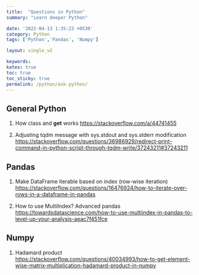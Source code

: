 ```yaml
---
title:  "Questions in Python"
summary: "Learn deeper Python"

date: '2022-04-13 1:35:23 +0530'
category: Python
tags: ['Python','Pandas', 'Numpy']

layout: single_v2

keywords: 
katex: true
toc: true
toc_sticky: true
permalink: /python/ask-python/
---
```


## General Python
1. How class and __get__ works
https://stackoverflow.com/a/44741455

2. Adjusting tqdm message with sys.stdout and sys.stderr modification
https://stackoverflow.com/questions/36986929/redirect-print-command-in-python-script-through-tqdm-write/37243211#37243211


## Pandas
1. Make DataFrame iterable based on index (row-wise iteration)
https://stackoverflow.com/questions/16476924/how-to-iterate-over-rows-in-a-dataframe-in-pandas

2. How to use MultiIndex? Advanced pandas
https://towardsdatascience.com/how-to-use-multiindex-in-pandas-to-level-up-your-analysis-aeac7f451fce


## Numpy
1. Hadamard product
https://stackoverflow.com/questions/40034993/how-to-get-element-wise-matrix-multiplication-hadamard-product-in-numpy